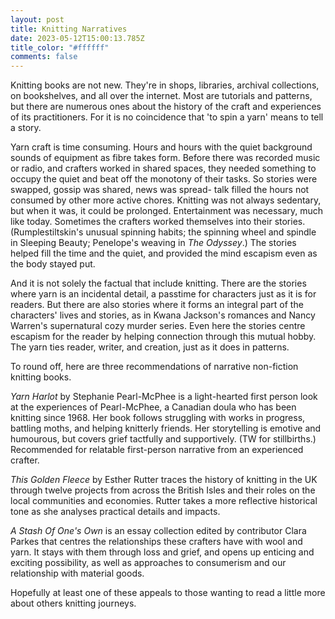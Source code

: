 ```yaml
---
layout: post
title: Knitting Narratives
date: 2023-05-12T15:00:13.785Z
title_color: "#ffffff"
comments: false
---
```

K﻿nitting books are not new. They're in shops, libraries, archival collections, on bookshelves, and all over the internet. Most are tutorials and patterns, but there are numerous ones about the history of the craft and experiences of its practitioners. For it is no coincidence that 'to spin a yarn' means to tell a story.

Y﻿arn craft is time consuming. Hours and hours with the quiet background sounds of equipment as fibre takes form. Before there was recorded music or radio, and crafters worked in shared spaces, they needed something to occupy the quiet and beat off the monotony of their tasks. So stories were swapped, gossip was shared, news was spread- talk filled the hours not consumed by other more active chores. Knitting was not always sedentary, but when it was, it could be prolonged. Entertainment was necessary, much like today. Sometimes the crafters worked themselves into their stories. (Rumplestiltskin's unusual spinning habits; the spinning wheel and spindle in Sleeping Beauty; Penelope's weaving in *The Odyssey*.) The stories helped fill the time and the quiet, and provided the mind escapism even as the body stayed put.

A﻿nd it is not solely the factual that include knitting. There are the stories where yarn is an incidental detail, a passtime for characters just as it is for readers. But there are also stories where it forms an integral part of the characters' lives and stories, as in Kwana Jackson's romances and Nancy Warren's supernatural cozy murder series. Even here the stories centre escapism for the reader by helping connection through this mutual hobby. The yarn ties reader, writer, and creation, just as it does in patterns.

T﻿o round off, here are three recommendations of narrative non-fiction knitting books.

*Yarn Harlot* by Stephanie Pearl-McPhee is a light-hearted first person look at the experiences of Pearl-McPhee, a Canadian doula who has been knitting since 1968. Her book follows struggling with works in progress, battling moths, and helping knitterly friends. Her storytelling is emotive and humourous, but covers grief tactfully and supportively. (TW for stillbirths.) Recommended for relatable first-person narrative from an experienced crafter.

*T﻿his Golden Fleece* by Esther Rutter traces the history of knitting in the UK through twelve projects from across the British Isles and their roles on the local communities and economies. Rutter takes a more reflective historical tone as she analyses practical details and impacts.

*A﻿ Stash Of One's Own* is an essay collection edited by contributor Clara Parkes that centres the relationships these crafters have with wool and yarn. It stays with them through loss and grief, and opens up enticing and exciting possibility, as well as approaches to consumerism and our relationship with material goods.

H﻿opefully at least one of these appeals to those wanting to read a little more about others knitting journeys.